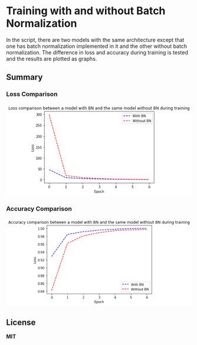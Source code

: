 ﻿# Training with and without Batch Normalization

In the script, there are two models with the same architecture except that one has batch normalization implemented in it and the other without batch normalization. The difference in loss and accuracy during training is tested and the results are plotted as graphs.

## Summary

### Loss Comparison
![](loss.png)

### Accuracy Comparison
![](accuracy.png)


**License**
-------
**MIT**

